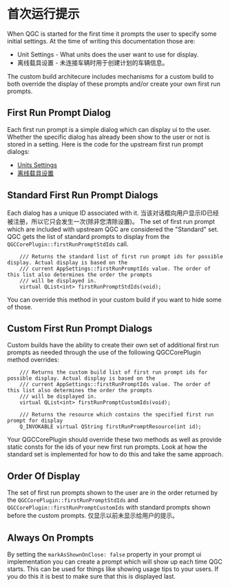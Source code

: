 # 首次运行提示

When QGC is started for the first time it prompts the user to specify some initial settings. At the time of writing this documentation those are:

- Unit Settings - What units does the user want to use for display.
- 离线载具设置 - 未连接车辆时用于创建计划的车辆信息。

The custom build architecure includes mechanisms for a custom build to both override the display of these prompts and/or create your own first run prompts.

## First Run Prompt Dialog

Each first run prompt is a simple dialog which can display ui to the user. Whether the specific dialog has already been show to the user or not is stored in a setting. Here is the code for the upstream first run prompt dialogs:

- [Units Settings](https://github.com/mavlink/qgroundcontrol/blob/master/src/FirstRunPromptDialogs/UnitsFirstRunPrompt.qml)
- [离线载具设置](https://github.com/mavlink/qgroundcontrol/blob/master/src/FirstRunPromptDialogs/OfflineVehicleFirstRunPrompt.qml)

## Standard First Run Prompt Dialogs

Each dialog has a unique ID associated with it. 当该对话框向用户显示ID已经被注册，所以它只会发生一次(除非您清除设置)。 The set of first run prompt which are included with upstream QGC are considered the "Standard" set. QGC gets the list of standard prompts to display from the `QGCCorePlugin::firstRunPromptStdIds` call.

```
    /// Returns the standard list of first run prompt ids for possible display. Actual display is based on the
    /// current AppSettings::firstRunPromptIds value. The order of this list also determines the order the prompts
    /// will be displayed in.
    virtual QList<int> firstRunPromptStdIds(void);
```

You can override this method in your custom build if you want to hide some of those.

## Custom First Run Prompt Dialogs

Custom builds have the ability to create their own set of additional first run prompts as needed through the use of the following QGCCorePlugin method overrides:

```
    /// Returns the custom build list of first run prompt ids for possible display. Actual display is based on the
    /// current AppSettings::firstRunPromptIds value. The order of this list also determines the order the prompts
    /// will be displayed in.
    virtual QList<int> firstRunPromptCustomIds(void);
```

```
    /// Returns the resource which contains the specified first run prompt for display
    Q_INVOKABLE virtual QString firstRunPromptResource(int id);
```

Your QGCCorePlugin should override these two methods as well as provide static consts for the ids of your new first run prompts. Look at how the standard set is implemented for how to do this and take the same approach.

## Order Of Display

The set of first run prompts shown to the user are in the order returned by the `QGCCorePlugin::firstRunPromptStdIds` and `QGCCorePlugin::firstRunPromptCustomIds` with standard prompts shown before the custom prompts. 仅显示以前未显示给用户的提示。

## Always On Prompts

By setting the `markAsShownOnClose: false` property in your prompt ui implementation you can create a prompt which will show up each time QGC starts. This can be used for things like showing usage tips to your users. If you do this it is best to make sure that this is displayed last.
